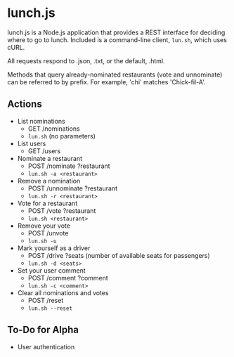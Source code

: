 lunch.js
========

lunch.js is a Node.js application that provides a REST interface for deciding where to go to lunch. Included is a command-line client, `lun.sh`, which uses cURL.

All requests respond to .json, .txt, or the default, .html.

Methods that query already-nominated restaurants (vote and unnominate) can be referred to by prefix. For example, 'chi' matches 'Chick-fil-A'.

Actions
-------

 * List nominations
   * GET /nominations
   * `lun.sh` (no parameters)
 * List users
   * GET /users
 * Nominate a restaurant
   * POST /nominate ?restaurant
   * `lun.sh -a <restaurant>`
 * Remove a nomination
   * POST /unnominate ?restaurant
   * `lun.sh -r <restaurant>`
 * Vote for a restaurant
   * POST /vote ?restaurant
   * `lun.sh <restaurant>`
 * Remove your vote
   * POST /unvote
   * `lun.sh -u`
 * Mark yourself as a driver
   * POST /drive ?seats (number of available seats for passengers)
   * `lun.sh -d <seats>`
 * Set your user comment
   * POST /comment ?comment
   * `lun.sh -c <comment>`
 * Clear all nominations and votes
   * POST /reset
   * `lun.sh --reset`

To-Do for Alpha
---------------

 * User authentication

